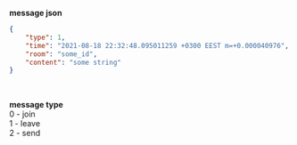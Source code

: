 **message json**
```json
{
    "type": 1,
    "time": "2021-08-18 22:32:48.095011259 +0300 EEST m=+0.000040976",
    "room": "some_id",
    "content": "some string"
}
```
&nbsp;

**message type**  
0 - join  
1 - leave  
2 - send  
